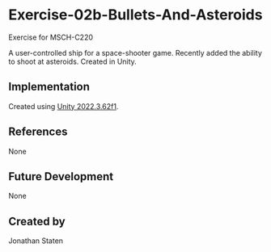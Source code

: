 # Exercise-02b-Bullets-And-Asteroids

Exercise for MSCH-C220

A user-controlled ship for a space-shooter game. Recently added the ability to shoot at asteroids. Created in Unity.

## Implementation

Created using [Unity 2022.3.62f1](https://unity.com).

## References
None

## Future Development
None

## Created by
Jonathan Staten

